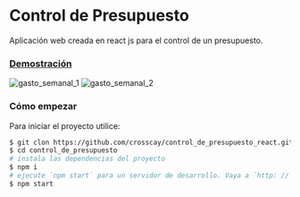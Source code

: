# Control de Presupuesto
Aplicación web creada en react js para el control de un presupuesto.
### [Demostración](https://crosscay.github.io/control_de_presupuesto_react/)

![gasto_semanal_1](https://user-images.githubusercontent.com/15184739/89744684-f930ae00-da74-11ea-9922-8e276f58d60d.PNG)
![gasto_semanal_2](https://user-images.githubusercontent.com/15184739/89744686-0188e900-da75-11ea-8117-635cea218364.PNG)

### Cómo empezar

Para iniciar el proyecto utilice:

```bash
$ git clon https://github.com/crosscay/control_de_presupuesto_react.git
$ cd control_de_presupuesto
# instala las dependencias del proyecto
$ npm i
# ejecute `npm start` para un servidor de desarrollo. Vaya a `http: // localhost: 3000 /`.
$ npm start
```
